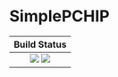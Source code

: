 # SimplePCHIP

| **Build Status**                                              |
|:-------------------------------------------------------------:|
| [![][travis-img]][travis-url] [![][codecov-img]][codecov-url] |


[travis-img]: https://travis-ci.org/slabanja/SimplePCHIP.svg?branch=master
[travis-url]: https://travis-ci.org/slabanja/SimplePCHIP

[codecov-img]: https://codecov.io/gh/slabanja/SimplePCHIP/SimplePCHIP/branch/master/graph/badge.svg
[codecov-url]: https://codecov.io/gh/slabanja/SimplePCHIP/SimplePCHIP
